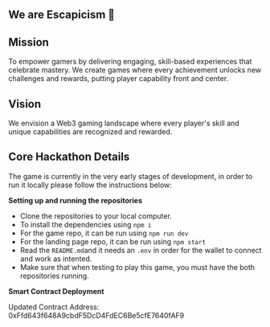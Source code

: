 ## We are Escapicism 👋

<!--

**Here are some ideas to get you started:**

🙋‍♀️ A short introduction - what is your organization all about?
🌈 Contribution guidelines - how can the community get involved?
👩‍💻 Useful resources - where can the community find your docs? Is there anything else the community should know?
🍿 Fun facts - what does your team eat for breakfast?
🧙 Remember, you can do mighty things with the power of [Markdown](https://docs.github.com/github/writing-on-github/getting-started-with-writing-and-formatting-on-github/basic-writing-and-formatting-syntax)
-->
## Mission
To empower gamers by delivering engaging, skill-based experiences that celebrate mastery. We create games where every achievement unlocks new challenges and rewards, putting player capability front and center.

## Vision
We envision a Web3 gaming landscape where every player's skill and unique capabilities are recognized and rewarded.

## Core Hackathon Details
The game is currently in the very early stages of development, in order to run it locally please follow the instructions below: 

**Setting up and running the repositories**
- Clone the repositories to your local computer.
- To install the dependencies using `npm i`
- For the game repo, it can be run using `npm run dev`
- For the landing page repo, it can be run using `npm start`
- Read the `README.md`and it needs an `.env` in order for the wallet to connect and work as intented.
- Make sure that when testing to play this game, you must have the both repositories running.


**Smart Contract Deployment**

Updated Contract Address: 0xFfd643f648A9cbdF5DcD4FdEC6Be5cfE7640fAF9
